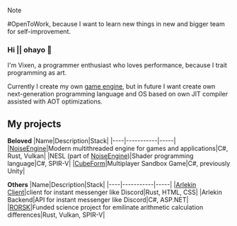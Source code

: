 > [!NOTE]
> #OpenToWork, because I want to learn new things in new and bigger team for self-improvement.

### Hi || ohayo 👋
I'm Vixen, a programmer enthusiast who loves performance, because I trait programming as art.

Currently I create my own [game engine](https://github.com/NoiseStudio/NoiseEngine), but in future I want create own next-generation programming language and OS based on own JIT compiler assisted with AOT optimizations.

## My projects

**Beloved**
|Name|Description|Stack|
|----|-----------|-----|
|[NoiseEngine](https://github.com/NoiseStudio/NoiseEngine)|Modern multithreaded engine for games and applications|C#, Rust, Vulkan|
|NESL (part of [NoiseEngine](https://github.com/NoiseStudio/NoiseEngine))|Shader programming language|C#, SPIR-V|
|[CubeForm](https://cubeform.net/)|Multiplayer Sandbox Game|C#, previously Unity|

**Others**
|Name|Description|Stack|
|----|-----------|-----|
|[Arlekin Client](https://github.com/ArlekinTeam/ArlekinClient)|client for instant messenger like Discord|Rust, HTML, CSS|
|Arlekin Backend|API for instant messenger like Discord|C#, ASP.NET|
|[RORSK](https://github.com/Vixenka/RORSK)|Funded science project for emilinate arithmetic calculation differences|Rust, Vulkan, SPIR-V|
